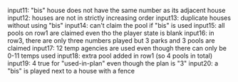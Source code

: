 input11: "bis" house does not have the same number as its adjacent house
input12: houses are not in strictly increasing order
input13: duplicate houses without using "bis"
input14: can't claim the pool if "bis" is used
input15: all pools on row1 are claimed even tho the player state is blank
input16: in row3, there are only three numbers played but 3 parks and 3 pools are claimed
input17: 12 temp agencies are used even though there can only be 0-11 temps used
input18: extra pool added in row1 (so 4 pools in total)
input19: 4 true for "used-in-plan" even though the plan is "3"
input20: a "bis" is played next to a house with a fence